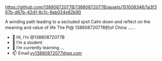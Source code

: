 

https://github.com/13880872077B/13880872077B/assets/151008346/1a3f367b-d67b-42d1-8c1c-9ab024e82b90

A winding path leading to a secluded spot
Calm down and reflect on the meaning and value of life
The Pi@ 13880872077B的of China
......

- 👋 Hi, I’m @13880872077B
- 👀 I’m a student
- 🌱 I’m currently learning ...
- 📫 Email:yy13880872077@qq.com

<!---
13880872077B/13880872077B is a ✨ special ✨ repository because its `README.md` (this file) appears on your GitHub profile.
You can click the Preview link to take a look at your changes.
--->
